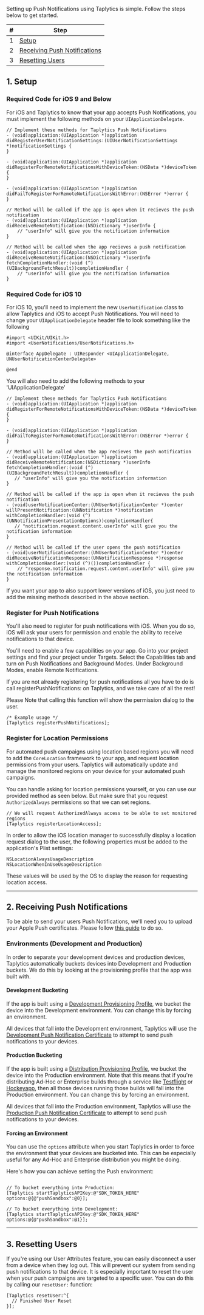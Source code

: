 Setting up Push Notifications using Taplytics is simple. Follow the steps below to get started.

| # | Step |
| --- | --- |
| 1 | [Setup](#1-setup) |
| 2 | [Receiving Push Notifications](#2-receiving-push-notifications) |
| 3 | [Resetting Users](#3-resetting-users) |

## 1. Setup

### Required Code for iOS 9 and Below
For iOS and Taplytics to know that your app accepts Push Notifications, you must implement the following methods on your  `UIApplicationDelegate`.

```objc
// Implement these methods for Taplytics Push Notifications
- (void)application:(UIApplication *)application
didRegisterUserNotificationSettings:(UIUserNotificationSettings *)notificationSettings {
}
 
- (void)application:(UIApplication *)application didRegisterForRemoteNotificationsWithDeviceToken:(NSData *)deviceToken {
}
 
- (void)application:(UIApplication *)application didFailToRegisterForRemoteNotificationsWithError:(NSError *)error {
}
 
// Method will be called if the app is open when it recieves the push notification
- (void)application:(UIApplication *)application didReceiveRemoteNotification:(NSDictionary *)userInfo {
	// "userInfo" will give you the notification information
}

// Method will be called when the app recieves a push notification
- (void)application:(UIApplication *)application didReceiveRemoteNotification:(NSDictionary *)userInfo
fetchCompletionHandler:(void (^)(UIBackgroundFetchResult))completionHandler {
	// "userInfo" will give you the notification information
}
```

### Required Code for iOS 10
For iOS 10, you'll need to implement the new `UserNotification` class to allow Taplytics and iOS to accept Push Notifications.  You will need to change your `UIApplicationDelegate` header file to look something like the following

```objc
#import <UIKit/UIKit.h>
#import <UserNotifications/UserNotifications.h>

@interface AppDelegate : UIResponder <UIApplicationDelegate, UNUserNotificationCenterDelegate>

@end
```

You will also need to add the following methods to your 'UIApplicationDelegate'

```objc
// Implement these methods for Taplytics Push Notifications
- (void)application:(UIApplication *)application didRegisterForRemoteNotificationsWithDeviceToken:(NSData *)deviceToken {
}

- (void)application:(UIApplication *)application didFailToRegisterForRemoteNotificationsWithError:(NSError *)error {
}

// Method will be called when the app recieves the push notification
- (void)application:(UIApplication *)application didReceiveRemoteNotification:(NSDictionary *)userInfo
fetchCompletionHandler:(void (^)(UIBackgroundFetchResult))completionHandler {
   // "userInfo" will give you the notification information
}

// Method will be called if the app is open when it recieves the push notification
- (void)userNotificationCenter:(UNUserNotificationCenter *)center willPresentNotification:(UNNotification *)notification withCompletionHandler:(void (^)(UNNotificationPresentationOptions))completionHandler{
   // "notification.request.content.userInfo" will give you the notification information
}

// Method will be called if the user opens the push notification
- (void)userNotificationCenter:(UNUserNotificationCenter *)center didReceiveNotificationResponse:(UNNotificationResponse *)response withCompletionHandler:(void (^)())completionHandler {
	// "response.notification.request.content.userInfo" will give you the notification information
}
```
If you want your app to also support lower versions of iOS, you just need to add the missing methods described in the above section.

### Register for Push Notifications

You'll also need to register for push notifications with iOS. When you do so, iOS will ask your users for permission and enable the ability to receive notifications to that device.

You'll need to enable a few capabilities on your app. Go into your project settings and find your project under Targets. Select the Capabilities tab and turn on Push Notifications and Background Modes.  Under Background Modes, enable Remote Notifications.

If you are not already registering for push notifications all you have to do is call registerPushNotifications: on Taplytics, and we take care of all the rest!

Please Note that calling this function will show the permission dialog to the user.

```objc
/* Example usage */
[Taplytics registerPushNotifications];
```

### Register for Location Permissions

For automated push campaigns using location based regions you will need to add the `CoreLocation` framework to your app, and request location permissions from your users. Taplytics will automatically update and manage the monitored regions on your device for your automated push campaigns.

You can handle asking for location permissions yourself, or you can use our provided method as seen below. But make sure that you request `AuthorizedAlways` permissions so that we can set regions.

```objc 
// We will request AuthorizedAlways access to be able to set monitored regions
[Taplytics registerLocationAccess];
```

In order to allow the iOS location manager to successfully display a location request dialog to the user, the following properties must be added to the application's Plist settings:
```objc
NSLocationAlwaysUsageDescription
NSLocationWhenInUseUsageDescription
```

These values will be used by the OS to display the reason for requesting location access.

---

## 2. Receiving Push Notifications

To be able to send your users Push Notifications, we'll need you to upload your Apple Push certificates. Please follow [this guide](https://taplytics.com/docs/guides/push-notifications/apple-push-certificates) to do so.

### Environments (Development and Production)

In order to separate your development devices and production devices, Taplytics automatically buckets devices into Development and Production buckets. We do this by looking at the provisioning profile that the app was built with.

#### Development Bucketing

If the app is built using a [Development Provisioning Profile](https://developer.apple.com/library/ios/documentation/IDEs/Conceptual/AppStoreDistributionTutorial/CreatingYourTeamProvisioningProfile/CreatingYourTeamProvisioningProfile.html), we bucket the device into the Development environment. You can change this by forcing an environment.

All devices that fall into the Development environment, Taplytics will use the [Development Push Notification Certificate](https://developer.apple.com/library/ios/documentation/IDEs/Conceptual/AppDistributionGuide/ConfiguringPushNotifications/ConfiguringPushNotifications.html) to attempt to send push notifications to your devices.

#### Production Bucketing

If the app is built using a [Distribution Provisioning Profile](https://developer.apple.com/library/ios/documentation/IDEs/Conceptual/AppDistributionGuide/TestingYouriOSApp/TestingYouriOSApp.html), we bucket the device into the Production environment. Note that this means that if you're distributing Ad-Hoc or Enterprise builds through a service like [Testflight](https://developer.apple.com/testflight/) or [Hockeyapp](http://hockeyapp.net/features/), then all those devices running those builds will fall into the Production environment. You can change this by forcing an environment.

All devices that fall into the Production environment, Taplytics will use the [Production Push Notification Certificate](https://developer.apple.com/library/ios/documentation/IDEs/Conceptual/AppDistributionGuide/ConfiguringPushNotifications/ConfiguringPushNotifications.html) to attempt to send push notifications to your devices.

#### Forcing an Environment

You can use the `options` attribute when you start Taplytics in order to force the environment that your devices are bucketed into. This can be especially useful for any Ad-Hoc and Enterprise distribution you might be doing.

Here's how you can achieve setting the Push environment:

```objc

// To bucket everything into Production:
[Taplytics startTaplyticsAPIKey:@"SDK_TOKEN_HERE" options:@{@"pushSandbox":@0}];

// To bucket everything into Development:
[Taplytics startTaplyticsAPIKey:@"SDK_TOKEN_HERE" options:@{@"pushSandbox":@1}];
```

---

## 3. Resetting Users

If you're using our User Attributes feature, you can easily disconnect a user from a device when they log out. This will prevent our system from sending push notifications to that device. It is especially important to reset the user when your push campaigns are targeted to a specific user. You can do this by calling our `resetUser:` function:

```objc
[Taplytics resetUser:^{
  // Finished User Reset
}];
```
    
